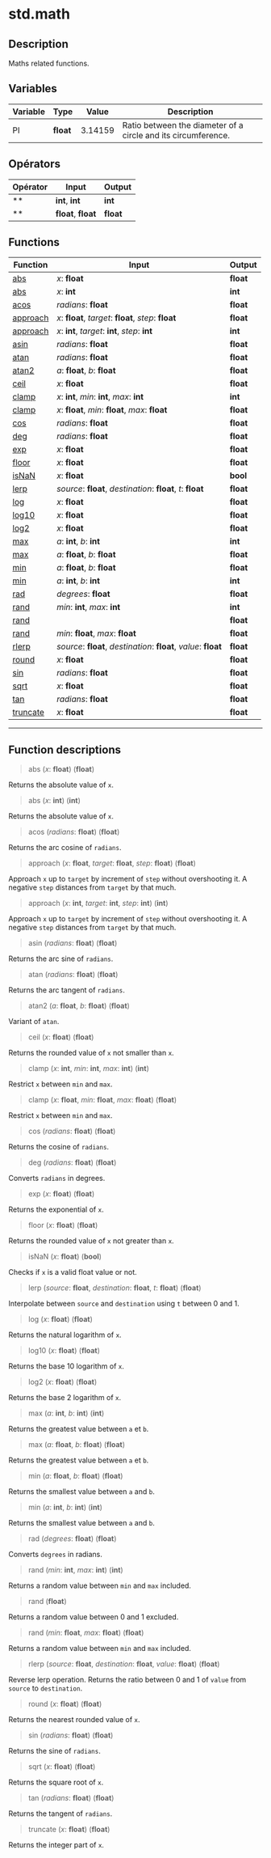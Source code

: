 # std.math

## Description
Maths related functions.
## Variables
|Variable|Type|Value|Description|
|-|-|-|-|
|PI|**float**|3.14159|Ratio between the diameter of a circle and its circumference.|
## Opérators
|Opérator|Input|Output|
|-|-|-|
|**|**int**, **int**|**int**|
|**|**float**, **float**|**float**|
## Functions
|Function|Input|Output|
|-|-|-|
|[abs](#func_0)|*x*: **float**|**float**|
|[abs](#func_1)|*x*: **int**|**int**|
|[acos](#func_2)|*radians*: **float**|**float**|
|[approach](#func_3)|*x*: **float**, *target*: **float**, *step*: **float**|**float**|
|[approach](#func_4)|*x*: **int**, *target*: **int**, *step*: **int**|**int**|
|[asin](#func_5)|*radians*: **float**|**float**|
|[atan](#func_6)|*radians*: **float**|**float**|
|[atan2](#func_7)|*a*: **float**, *b*: **float**|**float**|
|[ceil](#func_8)|*x*: **float**|**float**|
|[clamp](#func_9)|*x*: **int**, *min*: **int**, *max*: **int**|**int**|
|[clamp](#func_10)|*x*: **float**, *min*: **float**, *max*: **float**|**float**|
|[cos](#func_11)|*radians*: **float**|**float**|
|[deg](#func_12)|*radians*: **float**|**float**|
|[exp](#func_13)|*x*: **float**|**float**|
|[floor](#func_14)|*x*: **float**|**float**|
|[isNaN](#func_15)|*x*: **float**|**bool**|
|[lerp](#func_16)|*source*: **float**, *destination*: **float**, *t*: **float**|**float**|
|[log](#func_17)|*x*: **float**|**float**|
|[log10](#func_18)|*x*: **float**|**float**|
|[log2](#func_19)|*x*: **float**|**float**|
|[max](#func_20)|*a*: **int**, *b*: **int**|**int**|
|[max](#func_21)|*a*: **float**, *b*: **float**|**float**|
|[min](#func_22)|*a*: **float**, *b*: **float**|**float**|
|[min](#func_23)|*a*: **int**, *b*: **int**|**int**|
|[rad](#func_24)|*degrees*: **float**|**float**|
|[rand](#func_25)|*min*: **int**, *max*: **int**|**int**|
|[rand](#func_26)||**float**|
|[rand](#func_27)|*min*: **float**, *max*: **float**|**float**|
|[rlerp](#func_28)|*source*: **float**, *destination*: **float**, *value*: **float**|**float**|
|[round](#func_29)|*x*: **float**|**float**|
|[sin](#func_30)|*radians*: **float**|**float**|
|[sqrt](#func_31)|*x*: **float**|**float**|
|[tan](#func_32)|*radians*: **float**|**float**|
|[truncate](#func_33)|*x*: **float**|**float**|


***
## Function descriptions

<a id="func_0"></a>
> abs (*x*: **float**) (**float**)

Returns the absolute value of `x`.

<a id="func_1"></a>
> abs (*x*: **int**) (**int**)

Returns the absolute value of `x`.

<a id="func_2"></a>
> acos (*radians*: **float**) (**float**)

Returns the arc cosine of `radians`.

<a id="func_3"></a>
> approach (*x*: **float**, *target*: **float**, *step*: **float**) (**float**)

Approach `x` up to `target` by increment of `step` without overshooting it.
A negative `step` distances from `target` by that much.

<a id="func_4"></a>
> approach (*x*: **int**, *target*: **int**, *step*: **int**) (**int**)

Approach `x` up to `target` by increment of `step` without overshooting it.
A negative `step` distances from `target` by that much.

<a id="func_5"></a>
> asin (*radians*: **float**) (**float**)

Returns the arc sine of `radians`.

<a id="func_6"></a>
> atan (*radians*: **float**) (**float**)

Returns the arc tangent of `radians`.

<a id="func_7"></a>
> atan2 (*a*: **float**, *b*: **float**) (**float**)

Variant of `atan`.

<a id="func_8"></a>
> ceil (*x*: **float**) (**float**)

Returns the rounded value of `x` not smaller than `x`.

<a id="func_9"></a>
> clamp (*x*: **int**, *min*: **int**, *max*: **int**) (**int**)

Restrict `x` between `min` and `max`.

<a id="func_10"></a>
> clamp (*x*: **float**, *min*: **float**, *max*: **float**) (**float**)

Restrict `x` between `min` and `max`.

<a id="func_11"></a>
> cos (*radians*: **float**) (**float**)

Returns the cosine of `radians`.

<a id="func_12"></a>
> deg (*radians*: **float**) (**float**)

Converts `radians` in degrees.

<a id="func_13"></a>
> exp (*x*: **float**) (**float**)

Returns the exponential of `x`.

<a id="func_14"></a>
> floor (*x*: **float**) (**float**)

Returns the rounded value of `x` not greater than `x`.

<a id="func_15"></a>
> isNaN (*x*: **float**) (**bool**)

Checks if `x` is a valid float value or not.

<a id="func_16"></a>
> lerp (*source*: **float**, *destination*: **float**, *t*: **float**) (**float**)

Interpolate between `source` and `destination` using `t` between 0 and 1.

<a id="func_17"></a>
> log (*x*: **float**) (**float**)

Returns the natural logarithm of `x`.

<a id="func_18"></a>
> log10 (*x*: **float**) (**float**)

Returns the base 10 logarithm of `x`.

<a id="func_19"></a>
> log2 (*x*: **float**) (**float**)

Returns the base 2 logarithm of `x`.

<a id="func_20"></a>
> max (*a*: **int**, *b*: **int**) (**int**)

Returns the greatest value between `a` et `b`.

<a id="func_21"></a>
> max (*a*: **float**, *b*: **float**) (**float**)

Returns the greatest value between `a` et `b`.

<a id="func_22"></a>
> min (*a*: **float**, *b*: **float**) (**float**)

Returns the smallest value between `a` and `b`.

<a id="func_23"></a>
> min (*a*: **int**, *b*: **int**) (**int**)

Returns the smallest value between `a` and `b`.

<a id="func_24"></a>
> rad (*degrees*: **float**) (**float**)

Converts `degrees` in radians.

<a id="func_25"></a>
> rand (*min*: **int**, *max*: **int**) (**int**)

Returns a random value between `min` and `max` included.

<a id="func_26"></a>
> rand (**float**)

Returns a random value between 0 and 1 excluded.

<a id="func_27"></a>
> rand (*min*: **float**, *max*: **float**) (**float**)

Returns a random value between `min` and `max` included.

<a id="func_28"></a>
> rlerp (*source*: **float**, *destination*: **float**, *value*: **float**) (**float**)

Reverse lerp operation.
Returns the ratio between 0 and 1 of `value` from `source` to `destination`.

<a id="func_29"></a>
> round (*x*: **float**) (**float**)

Returns the nearest rounded value of `x`.

<a id="func_30"></a>
> sin (*radians*: **float**) (**float**)

Returns the sine of `radians`.

<a id="func_31"></a>
> sqrt (*x*: **float**) (**float**)

Returns the square root of `x`.

<a id="func_32"></a>
> tan (*radians*: **float**) (**float**)

Returns the tangent of `radians`.

<a id="func_33"></a>
> truncate (*x*: **float**) (**float**)

Returns the integer part of `x`.

